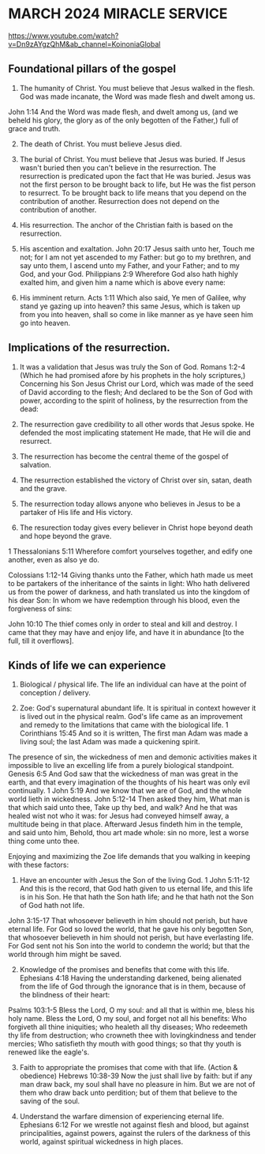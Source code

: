 # MARCH 2024 MIRACLE SERVICE
https://www.youtube.com/watch?v=Dn9zAYgzQhM&ab_channel=KoinoniaGlobal

## Foundational pillars of the gospel
1. The humanity of Christ.
  You must believe that Jesus walked in the flesh.
  God was made incanate, the Word was made flesh and dwelt among us.

  John 1:14 And the Word was made flesh, and dwelt among us, (and we beheld his glory, the glory as of the only begotten of the Father,) full of grace and truth.

2. The death of Christ.
  You must believe Jesus died.

3. The burial of Christ.
  You must believe that Jesus was buried.
  If Jesus wasn't buried then you can't believe in the resurrection.
  The resurrection is predicated upon the fact that He was buried.
  Jesus was not the first person to be brought back to life, but He was the fist person to resurrect.
  To be brought back to life means that you depend on the contribution of another.
  Resurrection does not depend on the contribution of another.

4. His resurrection.
  The anchor of the Christian faith is based on the resurrection.

5. His ascention and exaltation.
  John 20:17 Jesus saith unto her, Touch me not; for I am not yet ascended to my Father: but go to my brethren, and say unto them, I ascend unto my Father, and your Father; and to my God, and your God.
  Philippians 2:9 Wherefore God also hath highly exalted him, and given him a name which is above every name:

6. His imminent return.
  Acts 1:11 Which also said, Ye men of Galilee, why stand ye gazing up into heaven? this same Jesus, which is taken up from you into heaven, shall so come in like manner as ye have seen him go into heaven.

## Implications of the resurrection.
1. It was a validation that Jesus was truly the Son of God.
  Romans 1:2-4 (Which he had promised afore by his prophets in the holy scriptures,)
  Concerning his Son Jesus Christ our Lord, which was made of the seed of David according to the flesh;
  And declared to be the Son of God with power, according to the spirit of holiness, by the resurrection from the dead:

2. The resurrection gave credibility to all other words that Jesus spoke.
  He defended the most implicating statement He made, that He will die and resurrect.

3. The resurrection has become the central theme of the gospel of salvation.

4. The resurrection established the victory of Christ over sin, satan, death and the grave.

5. The resurrection today allows anyone who believes in Jesus to be a partaker of His life and His victory.

6. The resurection today gives every believer in Christ hope beyond death and hope beyond the grave.

1 Thessalonians 5:11 Wherefore comfort yourselves together, and edify one another, even as also ye do.

Colossians 1:12-14 Giving thanks unto the Father, which hath made us meet to be partakers of the inheritance of the saints in light:
Who hath delivered us from the power of darkness, and hath translated us into the kingdom of his dear Son:
In whom we have redemption through his blood, even the forgiveness of sins:

John 10:10 The thief comes only in order to steal and kill and destroy. I came that they may have and enjoy life, and have it in abundance [to the full, till it overflows].

## Kinds of life we can experience
1. Biological / physical life. The life an individual can have at the point of conception / delivery.

2. Zoe: God's supernatural abundant life.
  It is spiritual in context however it is lived out in the physical realm.
  God's life came as an improvement and remedy to the limitations that came with the biological life.
    1 Corinthians 15:45 And so it is written, The first man Adam was made a living soul; the last Adam was made a quickening spirit.

  The presence of sin, the wickedness of men and demonic activities makes it impossible to live an excelling life from a purely biological standpoint.
    Genesis 6:5 And God saw that the wickedness of man was great in the earth, and that every imagination of the thoughts of his heart was only evil continually.
    1 John 5:19 And we know that we are of God, and the whole world lieth in wickedness.
    John 5:12-14 Then asked they him, What man is that which said unto thee, Take up thy bed, and walk?
    And he that was healed wist not who it was: for Jesus had conveyed himself away, a multitude being in that place.
    Afterward Jesus findeth him in the temple, and said unto him, Behold, thou art made whole: sin no more, lest a worse thing come unto thee.

Enjoying and maximizing the Zoe life demands that you walking in keeping with these factors:
1. Have an encounter with Jesus the Son of the living God.
  1 John 5:11-12 And this is the record, that God hath given to us eternal life, and this life is in his Son.
  He that hath the Son hath life; and he that hath not the Son of God hath not life.

  John 3:15-17 That whosoever believeth in him should not perish, but have eternal life.
  For God so loved the world, that he gave his only begotten Son, that whosoever believeth in him should not perish, but have everlasting life.
  For God sent not his Son into the world to condemn the world; but that the world through him might be saved.

2. Knowledge of the promises and benefits that come with this life.
  Ephesians 4:18 Having the understanding darkened, being alienated from the life of God through the ignorance that is in them, because of the blindness of their heart:

  Psalms 103:1-5 Bless the Lord, O my soul: and all that is within me, bless his holy name.
  Bless the Lord, O my soul, and forget not all his benefits:
  Who forgiveth all thine iniquities; who healeth all thy diseases;
  Who redeemeth thy life from destruction; who crowneth thee with lovingkindness and tender mercies;
  Who satisfieth thy mouth with good things; so that thy youth is renewed like the eagle's.

3. Faith to appropriate the promises that come with that life. (Action & obedience)
  Hebrews 10:38-39 Now the just shall live by faith: but if any man draw back, my soul shall have no pleasure in him.
  But we are not of them who draw back unto perdition; but of them that believe to the saving of the soul.

4. Understand the warfare dimension of experiencing eternal life.
  Ephesians 6:12 For we wrestle not against flesh and blood, but against principalities, against powers, against the rulers of the darkness of this world, against spiritual wickedness in high places.
